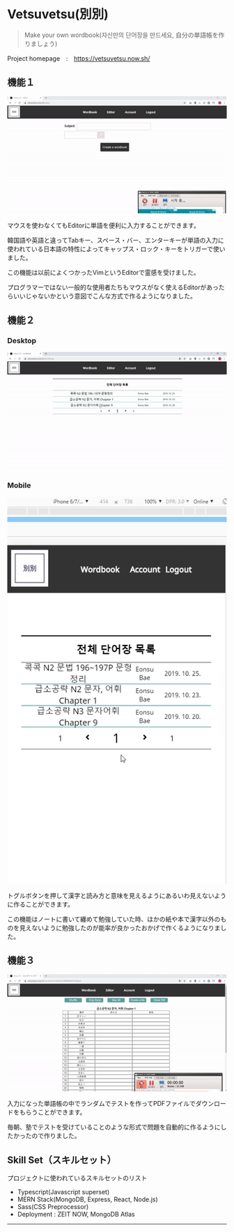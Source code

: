 # Vetsuvetsu(別別)
> Make your own wordbook(자신만의 단어장을 만드세요, 自分の単語帳を作りましょう)

Project homepage　:　https://vetsuvetsu.now.sh/

## 機能１

![Editor](docs/img/wordbook-creation.gif)

マウスを使わなくてもEditorに単語を便利に入力することができます。

韓国語や英語と違ってTabキー、スペース・バー、エンターキーが単語の入力に使われている日本語の特性によってキャップス・ロック・キーをトリガーで使いました。

この機能は以前によくつかったVimというEditorで霊感を受けました。

プログラマーではない一般的な使用者たちもマウスがなく使えるEditorがあったらいいじゃないかという意図でこんな方式で作るようになりました。

## 機能２

### Desktop

![toggle-desktop](docs/img/toggle-desktop.gif)

### Mobile

![toggle-mobile](docs/img/toggle-mobile.gif)

トグルボタンを押して漢字と読み方と意味を見えるようにあるいわ見えないように作ることができます。

この機能はノートに書いて纏めて勉強していた時、ほかの紙や本で漢字以外のものを見えないように勉強したのが能率が良かったおかげで作くるようになりました。

## 機能３

![PDFファイルを作る画面](docs/img/pdf-creation.gif)

入力になった単語帳の中でランダムでテストを作ってPDFファイルでダウンロードをもらうことができます。

毎朝、塾でテストを受けていることのような形式で問題を自動的に作るようにしたかったので作りました。

## Skill Set（スキルセット）

プロジェクトに使われているスキルセットのリスト
* Typescript(Javascript superset)
* MERN Stack(MongoDB, Express, React, Node.js)
* Sass(CSS Preprocessor)
* Deployment : ZEIT NOW, MongoDB Atlas

---
